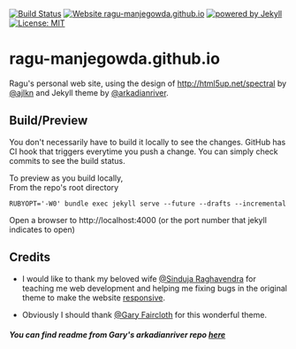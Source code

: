 [![Build Status](https://travis-ci.org/ragu-manjegowda/ragu-manjegowda.github.io.svg?branch=master)](https://travis-ci.org/ragu-manjegowda/ragu-manjegowda.github.io)
[![Website ragu-manjegowda.github.io](https://img.shields.io/website-up-down-green-red/http/ragu-manjegowda.github.io.svg)](https://ragu-manjegowda.github.io/)
[![powered by Jekyll](https://img.shields.io/badge/powered_by-Jekyll-green.svg)](https://jekyllrb.com/)
[![License: MIT](https://img.shields.io/badge/License-MIT-green.svg)](https://opensource.org/licenses/MIT)

# ragu-manjegowda.github.io

Ragu's personal web site, using the design of http://html5up.net/spectral 
by [@ajlkn](http://twitter.com/ajlkn) and Jekyll theme by 
[@arkadianriver](https://arkadianriver.github.io/arkadianriver.com/).

## Build/Preview

You don't necessarily have to build it locally to see the changes. 
GitHub has CI hook that triggers everytime you push a change. 
You can simply check commits to see the build status.

To preview as you build locally,  
From the repo's root directory
```
RUBYOPT='-W0' bundle exec jekyll serve --future --drafts --incremental
```

Open a browser to http://localhost:4000 (or the port number that jekyll 
indicates to open)

## Credits

* I would like to thank my beloved wife [@Sinduja Raghavendra](https://github.com/sindujak29) 
for teaching me web development and helping me fixing bugs 
in the original theme to make the website [responsive](https://en.wikipedia.org/wiki/Responsive_web_design).

* Obviously I should thank [@Gary Faircloth](https://github.com/arkadianriver) 
for this wonderful theme.


#### ***You can find readme from Gary's **arkadianriver** repo [here](https://github.com/arkadianriver/arkadianriver.com)***
